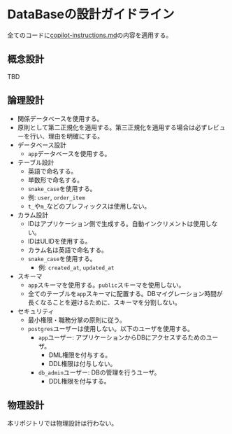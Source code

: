 # DataBaseの設計ガイドライン

全てのコードに[copilot-instructions.md](../copilot-instructions.md)の内容を適用する。

## 概念設計

TBD
## 論理設計

- 関係データベースを使用する。
- 原則として第二正規化を適用する。第三正規化を適用する場合は必ずレビューを行い、理由を明確にする。
- データベース設計
  - `app`データベースを使用する。
- テーブル設計
  - 英語で命名する。
  - 単数形で命名する。
  - `snake_case`を使用する。
  - 例: `user`, `order_item`
  - `t_`や`m_`などのプレフィックスは使用しない。
- カラム設計
  - IDはアプリケーション側で生成する。自動インクリメントは使用しない。
  - IDはULIDを使用する。
  - カラム名は英語で命名する。
  - `snake_case`を使用する。
    - 例: `created_at`, `updated_at`
- スキーマ
  - `app`スキーマを使用する。`public`スキーマを使用しない。
  - 全てのテーブルを`app`スキーマに配置する。DBマイグレーション時間が長くなることを避けるために、スキーマを分割しない。
- セキュリティ
  - 最小権限・職務分掌の原則に従う。
  - `postgres`ユーザーは使用しない。以下のユーザを使用する。
    - `app`ユーザー: アプリケーションからDBにアクセスするためのユーザ。
      - DML権限を付与する。
      - DDL権限は付与しない。
    - `db_admin`ユーザー: DBの管理を行うユーザ。
        - DDL権限を付与する。

## 物理設計

本リポジトリでは物理設計は行わない。

